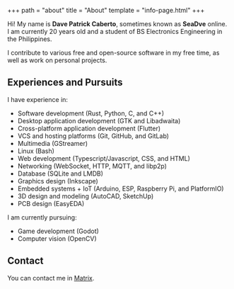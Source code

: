 +++
path = "about"
title = "About"
template = "info-page.html"
+++

Hi! My name is **Dave Patrick Caberto**, sometimes known as **SeaDve** online. I am currently 20 years old and a student of BS Electronics Engineering in the Philippines.

I contribute to various free and open-source software in my free time, as well as work on personal projects.

## Experiences and Pursuits

I have experience in:

* Software development (Rust, Python, C, and C++)
* Desktop application development (GTK and Libadwaita)
* Cross-platform application development (Flutter)
* VCS and hosting platforms (Git, GitHub, and GitLab)
* Multimedia (GStreamer)
* Linux (Bash)
* Web development (Typescript/Javascript, CSS, and HTML)
* Networking (WebSocket, HTTP, MQTT, and libp2p)
* Database (SQLite and LMDB)
* Graphics design (Inkscape)
* Embedded systems + IoT (Arduino, ESP, Raspberry Pi, and PlatformIO)
* 3D design and modeling (AutoCAD, SketchUp)
* PCB design (EasyEDA)

I am currently pursuing:

* Game development (Godot)
* Computer vision (OpenCV)

## Contact

You can contact me in [Matrix](https://matrix.to/#/@sedve:matrix.org).
